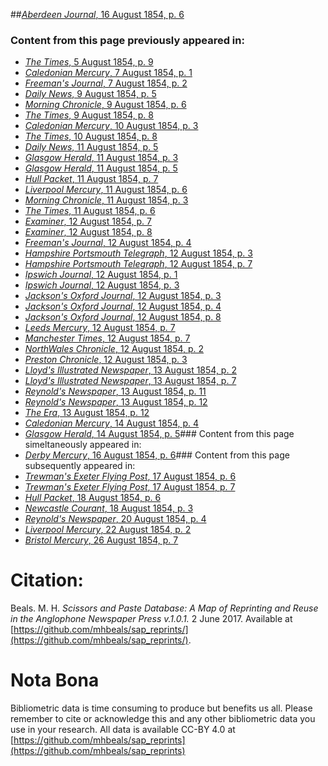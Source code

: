 ##[*Aberdeen Journal*, 16 August 1854, p. 6](https://mhbeals.github.io/sap_html/Aberdeen-Journal/Aberdeen-Journal-16-August-1854-p-6)

### Content from this page previously appeared in:
+ [*The Times*, 5 August 1854, p. 9](https://mhbeals.github.io/sap_html/The-Times/The-Times-5-August-1854-p-9)
+ [*Caledonian Mercury*, 7 August 1854, p. 1](https://mhbeals.github.io/sap_html/Caledonian-Mercury/Caledonian-Mercury-7-August-1854-p-1)
+ [*Freeman's Journal*, 7 August 1854, p. 2](https://mhbeals.github.io/sap_html/Freeman's-Journal/Freeman's-Journal-7-August-1854-p-2)
+ [*Daily News*, 9 August 1854, p. 5](https://mhbeals.github.io/sap_html/Daily-News/Daily-News-9-August-1854-p-5)
+ [*Morning Chronicle*, 9 August 1854, p. 6](https://mhbeals.github.io/sap_html/Morning-Chronicle/Morning-Chronicle-9-August-1854-p-6)
+ [*The Times*, 9 August 1854, p. 8](https://mhbeals.github.io/sap_html/The-Times/The-Times-9-August-1854-p-8)
+ [*Caledonian Mercury*, 10 August 1854, p. 3](https://mhbeals.github.io/sap_html/Caledonian-Mercury/Caledonian-Mercury-10-August-1854-p-3)
+ [*The Times*, 10 August 1854, p. 8](https://mhbeals.github.io/sap_html/The-Times/The-Times-10-August-1854-p-8)
+ [*Daily News*, 11 August 1854, p. 5](https://mhbeals.github.io/sap_html/Daily-News/Daily-News-11-August-1854-p-5)
+ [*Glasgow Herald*, 11 August 1854, p. 3](https://mhbeals.github.io/sap_html/Glasgow-Herald/Glasgow-Herald-11-August-1854-p-3)
+ [*Glasgow Herald*, 11 August 1854, p. 5](https://mhbeals.github.io/sap_html/Glasgow-Herald/Glasgow-Herald-11-August-1854-p-5)
+ [*Hull Packet*, 11 August 1854, p. 7](https://mhbeals.github.io/sap_html/Hull-Packet/Hull-Packet-11-August-1854-p-7)
+ [*Liverpool Mercury*, 11 August 1854, p. 6](https://mhbeals.github.io/sap_html/Liverpool-Mercury/Liverpool-Mercury-11-August-1854-p-6)
+ [*Morning Chronicle*, 11 August 1854, p. 3](https://mhbeals.github.io/sap_html/Morning-Chronicle/Morning-Chronicle-11-August-1854-p-3)
+ [*The Times*, 11 August 1854, p. 6](https://mhbeals.github.io/sap_html/The-Times/The-Times-11-August-1854-p-6)
+ [*Examiner*, 12 August 1854, p. 7](https://mhbeals.github.io/sap_html/Examiner/Examiner-12-August-1854-p-7)
+ [*Examiner*, 12 August 1854, p. 8](https://mhbeals.github.io/sap_html/Examiner/Examiner-12-August-1854-p-8)
+ [*Freeman's Journal*, 12 August 1854, p. 4](https://mhbeals.github.io/sap_html/Freeman's-Journal/Freeman's-Journal-12-August-1854-p-4)
+ [*Hampshire Portsmouth Telegraph*, 12 August 1854, p. 3](https://mhbeals.github.io/sap_html/Hampshire-Portsmouth-Telegraph/Hampshire-Portsmouth-Telegraph-12-August-1854-p-3)
+ [*Hampshire Portsmouth Telegraph*, 12 August 1854, p. 7](https://mhbeals.github.io/sap_html/Hampshire-Portsmouth-Telegraph/Hampshire-Portsmouth-Telegraph-12-August-1854-p-7)
+ [*Ipswich Journal*, 12 August 1854, p. 1](https://mhbeals.github.io/sap_html/Ipswich-Journal/Ipswich-Journal-12-August-1854-p-1)
+ [*Ipswich Journal*, 12 August 1854, p. 3](https://mhbeals.github.io/sap_html/Ipswich-Journal/Ipswich-Journal-12-August-1854-p-3)
+ [*Jackson's Oxford Journal*, 12 August 1854, p. 3](https://mhbeals.github.io/sap_html/Jackson's-Oxford-Journal/Jackson's-Oxford-Journal-12-August-1854-p-3)
+ [*Jackson's Oxford Journal*, 12 August 1854, p. 4](https://mhbeals.github.io/sap_html/Jackson's-Oxford-Journal/Jackson's-Oxford-Journal-12-August-1854-p-4)
+ [*Jackson's Oxford Journal*, 12 August 1854, p. 8](https://mhbeals.github.io/sap_html/Jackson's-Oxford-Journal/Jackson's-Oxford-Journal-12-August-1854-p-8)
+ [*Leeds Mercury*, 12 August 1854, p. 7](https://mhbeals.github.io/sap_html/Leeds-Mercury/Leeds-Mercury-12-August-1854-p-7)
+ [*Manchester Times*, 12 August 1854, p. 7](https://mhbeals.github.io/sap_html/Manchester-Times/Manchester-Times-12-August-1854-p-7)
+ [*NorthWales Chronicle*, 12 August 1854, p. 2](https://mhbeals.github.io/sap_html/NorthWales-Chronicle/NorthWales-Chronicle-12-August-1854-p-2)
+ [*Preston Chronicle*, 12 August 1854, p. 3](https://mhbeals.github.io/sap_html/Preston-Chronicle/Preston-Chronicle-12-August-1854-p-3)
+ [*Lloyd's Illustrated Newspaper*, 13 August 1854, p. 2](https://mhbeals.github.io/sap_html/Lloyd's-Illustrated-Newspaper/Lloyd's-Illustrated-Newspaper-13-August-1854-p-2)
+ [*Lloyd's Illustrated Newspaper*, 13 August 1854, p. 7](https://mhbeals.github.io/sap_html/Lloyd's-Illustrated-Newspaper/Lloyd's-Illustrated-Newspaper-13-August-1854-p-7)
+ [*Reynold's Newspaper*, 13 August 1854, p. 11](https://mhbeals.github.io/sap_html/Reynold's-Newspaper/Reynold's-Newspaper-13-August-1854-p-11)
+ [*Reynold's Newspaper*, 13 August 1854, p. 12](https://mhbeals.github.io/sap_html/Reynold's-Newspaper/Reynold's-Newspaper-13-August-1854-p-12)
+ [*The Era*, 13 August 1854, p. 12](https://mhbeals.github.io/sap_html/The-Era/The-Era-13-August-1854-p-12)
+ [*Caledonian Mercury*, 14 August 1854, p. 4](https://mhbeals.github.io/sap_html/Caledonian-Mercury/Caledonian-Mercury-14-August-1854-p-4)
+ [*Glasgow Herald*, 14 August 1854, p. 5](https://mhbeals.github.io/sap_html/Glasgow-Herald/Glasgow-Herald-14-August-1854-p-5)### Content from this page simeltaneously appeared in:
+ [*Derby Mercury*, 16 August 1854, p. 6](https://mhbeals.github.io/sap_html/Derby-Mercury/Derby-Mercury-16-August-1854-p-6)### Content from this page subsequently appeared in:
+ [*Trewman's Exeter Flying Post*, 17 August 1854, p. 6](https://mhbeals.github.io/sap_html/Trewman's-Exeter-Flying-Post/Trewman's-Exeter-Flying-Post-17-August-1854-p-6)
+ [*Trewman's Exeter Flying Post*, 17 August 1854, p. 7](https://mhbeals.github.io/sap_html/Trewman's-Exeter-Flying-Post/Trewman's-Exeter-Flying-Post-17-August-1854-p-7)
+ [*Hull Packet*, 18 August 1854, p. 6](https://mhbeals.github.io/sap_html/Hull-Packet/Hull-Packet-18-August-1854-p-6)
+ [*Newcastle Courant*, 18 August 1854, p. 3](https://mhbeals.github.io/sap_html/Newcastle-Courant/Newcastle-Courant-18-August-1854-p-3)
+ [*Reynold's Newspaper*, 20 August 1854, p. 4](https://mhbeals.github.io/sap_html/Reynold's-Newspaper/Reynold's-Newspaper-20-August-1854-p-4)
+ [*Liverpool Mercury*, 22 August 1854, p. 2](https://mhbeals.github.io/sap_html/Liverpool-Mercury/Liverpool-Mercury-22-August-1854-p-2)
+ [*Bristol Mercury*, 26 August 1854, p. 7](https://mhbeals.github.io/sap_html/Bristol-Mercury/Bristol-Mercury-26-August-1854-p-7)
                    
# Citation: 

Beals. M. H. *Scissors and Paste Database: A Map of Reprinting and Reuse in the Anglophone Newspaper Press v.1.0.1.* 2 June 2017. Available at [https://github.com/mhbeals/sap_reprints/](https://github.com/mhbeals/sap_reprints/). 
                    
# Nota Bona

Bibliometric data is time consuming to produce but benefits us all. Please remember to cite or acknowledge this and any other bibliometric data you use in your research. All data is available CC-BY 4.0 at [https://github.com/mhbeals/sap_reprints](https://github.com/mhbeals/sap_reprints)